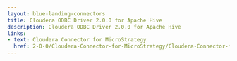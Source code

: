 ```yaml
---
layout: blue-landing-connectors
title: Cloudera ODBC Driver 2.0.0 for Apache Hive
description: Cloudera ODBC Driver 2.0.0 for Apache Hive
links:
- text: Cloudera Connector for MicroStrategy
  href: 2-0-0/Cloudera-Connector-for-MicroStrategy/Cloudera-Connector-for-MicroStrategy.html
---
```

